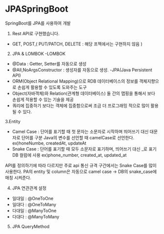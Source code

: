 # JPASpringBoot

SpringBoot를 JPA를 사용하여 개발


1. Rest API로 구현했습니다.
- GET, POST,( PUT/PATCH, DELETE : 해당 프젝에서는 구현하지 않음 )
 
2. JPA & LOMBOK
-LOMBOK
 - @Data : Getter, Setter를 자동으로 생성
 - @All,NoArgsConstructor : 생성자를 자동으로 생성.
-JPA(Java Persistent API)
 - ORM(Object Relational Mapping)으로 RDB 데이터베이스의 정보를 객체지향으로 손쉽게 활용할 수 있도록 도와주는 도구
 - Object(자바객체)와 Relation(관계형 데이터베이스) 둘 간의 맵핑을 통해서 보다 손쉽게 적용할 수 있는 기술을 제공
 - 쿼리에 집중하기 보다는 객체에 집중함으로써 조금 더 프로그래밍 적으로 많이 활용될 수 있다.
 
3.Entity
- Camel Case : 단어를 표기할 때 첫 문자는 소문자로 시작하며 띄어쓰기 대신 대문자로 단어를 구분 
                Java의 변수를 선언할 때 camelCase로 선언한다.
                ex)honeNumbe, createdAt, updateAt
 - Snake Case : 단어를 표기할 때 모두 소문자로 표기하며, 띄어쓰기 대신 _로 표기
                DB 컬럼에 사용
                ex)phone_number, created_at, updated_at
                               
API를 정의하기에 따라 다르지만 주로 api 통신 규격 구간에서는 Snake Case를 많이 사용한다.
PA의 entity 및 column은 자동으로 camel case -> DB의 snake_case에 매칭 시켜준다.

4. JPA 연관관계 설정
 - 일대일 : @OneToOne
 - 일대다 : @OneToMany
 - 다대일 : @ManyToOne
 - 다대다 : @ManyToMany


5. JPA QueryMethod
 

